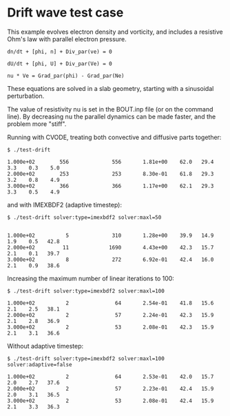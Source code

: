 Drift wave test case
====================

This example evolves electron density and vorticity, and includes
a resistive Ohm's law with parallel electron pressure.

    dn/dt + [phi, n] + Div_par(ve) = 0

    dU/dt + [phi, U] + Div_par(Ve) = 0

    nu * Ve = Grad_par(phi) - Grad_par(Ne)

These equations are solved in a slab geometry, starting
with a sinusoidal perturbation.

The value of resistivity nu is set in the BOUT.inp file
(or on the command line). By decreasing nu the parallel dynamics
can be made faster, and the problem more "stiff".

Running with CVODE, treating both convective and diffusive parts together:

    $ ./test-drift

    1.000e+02        556              556       1.81e+00    62.0   29.4    3.3    0.3    5.0
    2.000e+02        253              253       8.30e-01    61.8   29.3    3.2    0.8    4.9
    3.000e+02        366              366       1.17e+00    62.1   29.3    3.3    0.5    4.9

and with IMEXBDF2 (adaptive timestep):

    $ ./test-drift solver:type=imexbdf2 solver:maxl=50


    1.000e+02          5              310       1.28e+00    39.9   14.9    1.9    0.5   42.8
    2.000e+02         11             1690       4.43e+00    42.3   15.7    2.1    0.1   39.7
    3.000e+02          8              272       6.92e-01    42.4   16.0    2.1    0.9   38.6

Increasing the maximum number of linear iterations to 100:

    $ ./test-drift solver:type=imexbdf2 solver:maxl=100

    1.000e+02          2               64       2.54e-01    41.8   15.6    2.1    2.5   38.1
    2.000e+02          2               57       2.24e-01    42.3   15.9    2.1    2.8   36.9
    3.000e+02          2               53       2.08e-01    42.3   15.9    2.1    3.1   36.6
   
Without adaptive timestep:

    $ ./test-drift solver:type=imexbdf2 solver:maxl=100 solver:adaptive=false

    1.000e+02          2               64       2.53e-01    42.0   15.7    2.0    2.7   37.6
    2.000e+02          2               57       2.23e-01    42.4   15.9    2.0    3.1   36.5
    3.000e+02          2               53       2.08e-01    42.4   15.9    2.1    3.3   36.3



